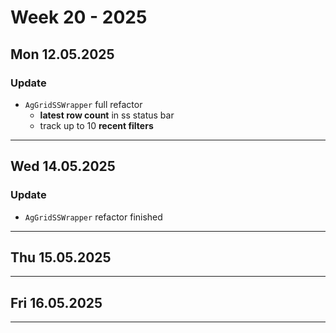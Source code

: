 # Week 20 - 2025


## Mon 12.05.2025

### Update 
- `AgGridSSWrapper` full refactor
  - **latest row count** in ss status bar
  - track up to 10 **recent filters**
---


## Wed 14.05.2025

### Update
- `AgGridSSWrapper` refactor finished

---


## Thu 15.05.2025


---


## Fri 16.05.2025


---
